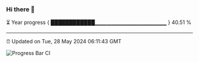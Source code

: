 ### Hi there 👋

⏳ Year progress { ████████████▁▁▁▁▁▁▁▁▁▁▁▁▁▁▁▁▁▁ } 40.51 %

---

⏰ Updated on Tue, 28 May 2024 06:11:43 GMT

![Progress Bar CI](https://github.com/Shyam-Makwana/GitHub-Actions-Demo/workflows/Progress%20Bar%20CI/badge.svg)
